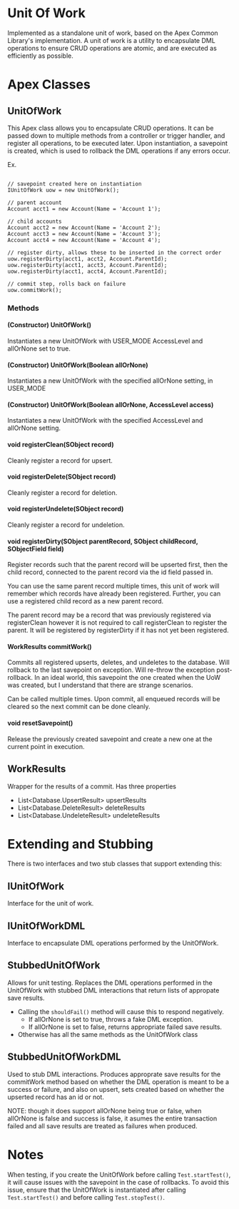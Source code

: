 # Unit Of Work

Implemented as a standalone unit of work, based on the Apex Common Library's implementation. A unit of work is a utility to encapsulate DML operations to ensure CRUD operations are atomic, and are executed as efficiently as possible.

# Apex Classes

## UnitOfWork

This Apex class allows you to encapsulate CRUD operations. It can be passed down to multiple methods from a controller or trigger handler, and register all operations, to be executed later. Upon instantiation, a savepoint is created, which is used to rollback the DML operations if any errors occur.

Ex.

```

// savepoint created here on instantiation
IUnitOfWork uow = new UnitOfWork();

// parent account
Account acct1 = new Account(Name = 'Account 1');

// child accounts
Account acct2 = new Account(Name = 'Account 2');
Account acct3 = new Account(Name = 'Account 3');
Account acct4 = new Account(Name = 'Account 4');

// register dirty, allows these to be inserted in the correct order
uow.registerDirty(acct1, acct2, Account.ParentId);
uow.registerDirty(acct1, acct3, Account.ParentId);
uow.registerDirty(acct1, acct4, Account.ParentId);

// commit step, rolls back on failure
uow.commitWork();
```

### Methods

#### (Constructor) UnitOfWork()

Instantiates a new UnitOfWork with USER_MODE AccessLevel and allOrNone set to true.

#### (Constructor) UnitOfWork(Boolean allOrNone)

Instantiates a new UnitOfWork with the specified allOrNone setting, in USER_MODE

#### (Constructor) UnitOfWork(Boolean allOrNone, AccessLevel access)

Instantiates a new UnitOfWork with the specified AccessLevel and allOrNone setting.

#### void registerClean(SObject record)

Cleanly register a record for upsert.

#### void registerDelete(SObject record)

Cleanly register a record for deletion.

#### void registerUndelete(SObject record)

Cleanly register a record for undeletion.

#### void registerDirty(SObject parentRecord, SObject childRecord, SObjectField field)

Register records such that the parent record will be upserted first, then the child record, connected to the parent record via the id field passed in.

You can use the same parent record multiple times, this unit of work will remember which records have already been registered. Further, you can use a registered child record as a new parent record.

The parent record may be a record that was previously registered via registerClean however it is not required to call registerClean to register the parent. It will be registered by registerDirty if it has not yet been registered.

#### WorkResults commitWork()

Commits all registered upserts, deletes, and undeletes to the database. Will rollback to the last savepoint on exception. Will re-throw the exception post-rollback. In an ideal world, this savepoint the one created when the UoW was created, but I understand that there are strange scenarios.

Can be called multiple times. Upon commit, all enqueued records will be cleared so the next commit can be done cleanly.

#### void resetSavepoint()

Release the previously created savepoint and create a new one at the current point in execution.

## WorkResults

Wrapper for the results of a commit. Has three properties

- List\<Database.UpsertResult\> upsertResults
- List\<Database.DeleteResult\> deleteResults
- List\<Database.UndeleteResult\> undeleteResults

# Extending and Stubbing

There is two interfaces and two stub classes that support extending this:

## IUnitOfWork

Interface for the unit of work.

## IUnitOfWorkDML

Interface to encapsulate DML operations performed by the UnitOfWork.

## StubbedUnitOfWork

Allows for unit testing. Replaces the DML operations performed in the UnitOfWork with stubbed DML interactions that return lists of appropate save results.

- Calling the `shouldFail()` method will cause this to respond negatively.
  - If allOrNone is set to true, throws a fake DML exception.
  - If allOrNone is set to false, returns appropriate failed save results.
- Otherwise has all the same methods as the UnitOfWork class

## StubbedUnitOfWorkDML

Used to stub DML interactions. Produces approprate save results for the commitWork method based on whether the DML operation is meant to be a success or failure, and also on upsert, sets created based on whether the upserted record has an id or not.

NOTE: though it does support allOrNone being true or false, when allOrNone is false and success is false, it asumes the entire transaction failed and all save results are treated as failures when produced.

# Notes

When testing, if you create the UnitOfWork before calling `Test.startTest()`, it will cause issues with the savepoint in the case of rollbacks. To avoid this issue, ensure that the UnitOfWork is instantiated after calling `Test.startTest()` and before calling `Test.stopTest()`.
